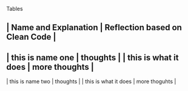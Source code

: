 Tables

| Name and Explanation | Reflection based on Clean Code |
---------------------------------------------------------
| this is name one     |        thoughts                |
|   this is what it does | more thoughts |
-----------------
| this is name two | thoughts |
| this is what it does | more thoguhts | 